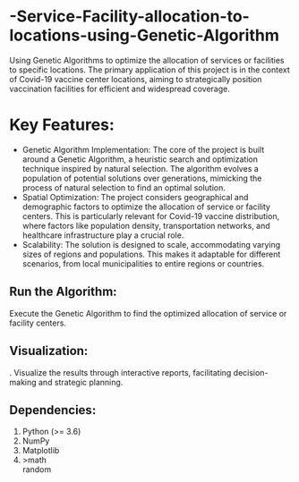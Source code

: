 # -Service-Facility-allocation-to-locations-using-Genetic-Algorithm
Using Genetic Algorithms to optimize the allocation of services or facilities to specific locations. The primary application of this project is in the context of Covid-19 vaccine center locations, aiming to strategically position vaccination facilities for efficient and widespread coverage.
# Key Features:
<ul>
<li>Genetic Algorithm Implementation: The core of the project is built around a Genetic Algorithm, a heuristic search and optimization technique inspired by natural selection. The algorithm evolves a population of potential solutions over generations, mimicking the process of natural selection to find an optimal solution.</li>

<li>Spatial Optimization: The project considers geographical and demographic factors to optimize the allocation of service or facility centers. This is particularly relevant for Covid-19 vaccine distribution, where factors like population density, transportation networks, and healthcare infrastructure play a crucial role.</li>

<li>Scalability: The solution is designed to scale, accommodating varying sizes of regions and populations. This makes it adaptable for different scenarios, from local municipalities to entire regions or countries.</li>
</ul>

<H2>Run the Algorithm:</H2> Execute the Genetic Algorithm to find the optimized allocation of service or facility centers.

<H2>Visualization:</H2>. Visualize the results through interactive reports, facilitating decision-making and strategic planning.

<H2>Dependencies:</H2>
<ol>
<li>Python (>= 3.6)</li>
<li>NumPy</li>
<li>Matplotlib</li>
<li>>math</li
<li>random</li>
</ol>
